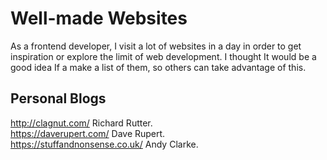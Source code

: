 # Well-made Websites

As a frontend developer, I visit a lot of websites in a day in order to get inspiration or explore the limit of web development. I thought It would be a good idea If a make a list of them, so others can take advantage of this.

## Personal Blogs
http://clagnut.com/ Richard Rutter. <br />
https://daverupert.com/ Dave Rupert. <br />
https://stuffandnonsense.co.uk/ Andy Clarke. <br />

